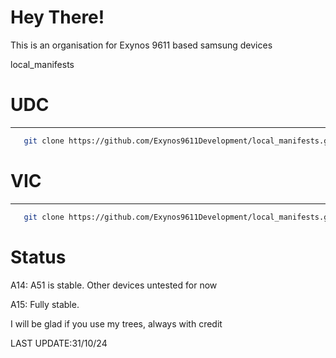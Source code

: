 # Hey There!
This is an organisation for Exynos 9611 based samsung devices

local_manifests
# UDC #
----------------
```bash
   git clone https://github.com/Exynos9611Development/local_manifests.git -b lineage-21 .repo/local_manifests
```
# VIC #
----------------
```bash
   git clone https://github.com/Exynos9611Development/local_manifests.git -b lineage-22 .repo/local_manifests
```

# Status #
A14: A51 is stable. Other devices untested for now

A15: Fully stable.

I will be glad if you use my trees, always with credit

LAST UPDATE:31/10/24
